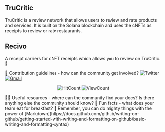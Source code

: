 ##  TruCritic
TruCritic is a review network that allows users to review and rate products and services. It is built on the Solana blockchain and uses the cNFTs as receipts to review or rate restaurants.

## Recivo
A receipt carriers for cNFT receipts which allows you to review on TruCritic. 👋


🌈 Contribution guidelines - how can the community get involved?
![Twitter](https://img.shields.io/twitter/follow/TruCritic_xyz?label=JhiNResH&style=social)
[![Gmail](https://img.shields.io/badge/-Gmail-c14438?style=flat&logo=Gmail&logoColor=white)](mailto:trucritic.recivo@gmail.com)

<p align="center">
  <img alt="HitCount" src="http://hits.dwyl.com/TruCritic/Trucritic.svg" />
  <!-- https://github.com/wesky93/views this is a clone of the hits -->
  <img alt="ViewCount" src="https://views.whatilearened.today/views/github/TruCritic/TruCritic.svg" />
</p>
👩‍💻 Useful resources - where can the community find your docs? Is there anything else the community should know?
🍿 Fun facts - what does your team eat for breakfast?
🧙 Remember, you can do mighty things with the power of [Markdown](https://docs.github.com/github/writing-on-github/getting-started-with-writing-and-formatting-on-github/basic-writing-and-formatting-syntax)

